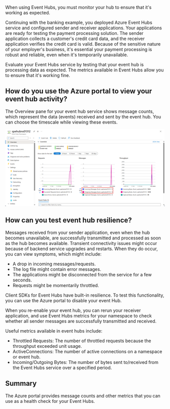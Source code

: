 When using Event Hubs, you must monitor your hub to ensure that it's working as expected.

Continuing with the banking example, you deployed Azure Event Hubs service and configured sender and receiver applications. Your applications are ready for testing the payment processing solution. The sender application collects a customer's credit card data, and the receiver application verifies the credit card is valid. Because of the sensitive nature of your employer's business, it's essential your payment processing is robust and reliable, even when it's temporarily unavailable.

Evaluate your Event Hubs service by testing that your event hub is processing data as expected. The metrics available in Event Hubs allow you to ensure that it's working fine.

## How do you use the Azure portal to view your event hub activity?

The Overview pane for your event hub service shows message counts, which represent the data (events) received and sent by the event hub. You can choose the timescale while viewing these events.

![Screenshot of the Azure portal displaying the Event Hub namespace with message counts.](../media/6-view-messages.png)

## How can you test event hub resilience?

Messages received from your sender application, even when the hub becomes unavailable, are successfully transmitted and processed as soon as the hub becomes available. Transient connectivity issues might occur because of backend service upgrades and restarts. When they do occur, you can view symptoms, which might include:

- A drop in incoming messages/requests.
- The log file might contain error messages.
- The applications might be disconnected from the service for a few seconds.
- Requests might be momentarily throttled.

Client SDKs for Event Hubs have built-in resilience. To test this functionality, you can use the Azure portal to disable your event Hub.

When you re-enable your event hub, you can rerun your receiver application, and use Event Hubs metrics for your namespace to check whether all sender messages are successfully transmitted and received.

Useful metrics available in event hubs include:

- Throttled Requests: The number of throttled requests because the throughput exceeded unit usage.
- ActiveConnections: The number of active connections on a namespace or event hub.
- Incoming/Outgoing Bytes: The number of bytes sent to/received from the Event Hubs service over a specified period.

## Summary

The Azure portal provides message counts and other metrics that you can use as a health check for your Event Hubs.
